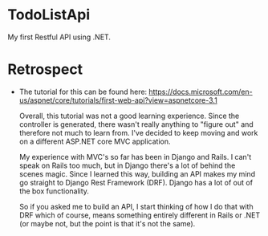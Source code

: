 # TodoListApi  
My first Restful API using .NET. 


# Retrospect  

* The tutorial for this can be found here:  https://docs.microsoft.com/en-us/aspnet/core/tutorials/first-web-api?view=aspnetcore-3.1  
  
  Overall, this tutorial was not a good learning experience. Since the controller is generated, there wasn't really anything to "figure out" and therefore not much to learn from. I've decided to keep moving and work on a different ASP.NET core MVC application.  

  My experience with MVC's so far has been in Django and Rails. I can't speak on Rails too much, but in Django there's a lot of behind the scenes magic. Since I learned this way, building an API makes my mind go straight to Django Rest Framework (DRF). Django has a lot of out of the box functionality.  

  So if you asked me to build an API, I start thinking of how I do that with DRF which of course, means something entirely different in Rails or .NET (or maybe not, but the point is that it's not the same).  
